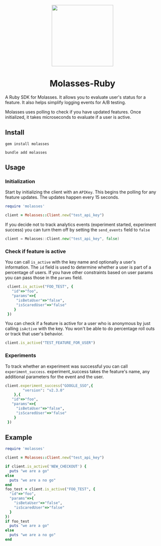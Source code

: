 <p align="center">
<img src="https://raw.githubusercontent.com/molassesapp/molasses-go/main/logo.png" style="margin: 0px auto;" width="200"/></p>

<h1 align="center">Molasses-Ruby</h1>

A Ruby SDK for Molasses. It allows you to evaluate user's status for a feature. It also helps simplify logging events for A/B testing.

Molasses uses polling to check if you have updated features. Once initialized, it takes microseconds to evaluate if a user is active.

## Install

```
gem install molasses

bundle add molasses
```

## Usage

### Initialization

Start by initializing the client with an `APIKey`. This begins the polling for any feature updates. The updates happen every 15 seconds.

```ruby
require 'molasses'

client = Molasses::Client.new("test_api_key")

```

If you decide not to track analytics events (experiment started, experiment success) you can turn them off by setting the `send_events` field to `false`

```go
client = Molasses::Client.new("test_api_key", false)

```

### Check if feature is active

You can call `is_active` with the key name and optionally a user's information. The `id` field is used to determine whether a user is part of a percentage of users. If you have other constraints based on user params you can pass those in the `params` field.

```ruby
 client.is_active("FOO_TEST", {
   "id"=>"foo",
   "params"=>{
     "isBetaUser"=>"false",
     "isScaredUser"=>"false"
    }
 })

```

You can check if a feature is active for a user who is anonymous by just calling `isActive` with the key. You won't be able to do percentage roll outs or track that user's behavior.

```ruby
client.is_active("TEST_FEATURE_FOR_USER")
```

### Experiments

To track whether an experiment was successful you can call `experiment_success`. experiment_success takes the feature's name, any additional parameters for the event and the user.

```ruby
client.experiment_success("GOOGLE_SSO",{
		"version": "v2.3.0"
	},{
   "id"=>"foo",
   "params"=>{
     "isBetaUser"=>"false",
     "isScaredUser"=>"false"
    }
 })
```

## Example

```ruby
require 'molasses'

client = Molasses::Client.new("test_api_key")

if client.is_active('NEW_CHECKOUT') {
  puts "we are a go"
else
  puts "we are a no go"
end
foo_test = client.is_active("FOO_TEST", {
  "id"=>"foo",
  "params"=>{
    "isBetaUser"=>"false",
    "isScaredUser"=>"false"
  }
})
if foo_test
  puts "we are a go"
else
  puts "we are a no go"
end
```
